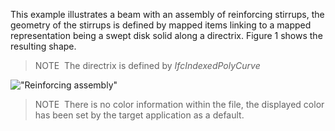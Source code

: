 This example illustrates a beam with an assembly of reinforcing stirrups, the geometry of the stirrups is defined by mapped items linking to a mapped representation being a swept disk solid along a directrix. Figure 1 shows the resulting shape.

> NOTE&nbsp; The directrix is defined by _IfcIndexedPolyCurve_

!["Reinforcing assembly"](../../../../figures/examples/reinforcing_assembly.png "Figure 1 &mdash; Reinforcing assembly of stirrups.")

> NOTE&nbsp; There is no color information within the file, the displayed color has been set by the target application as a default.
